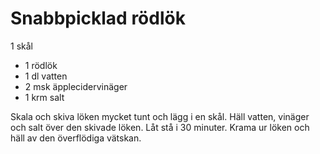 # Snabbpicklad rödlök

1 skål

 - 1 rödlök
 - 1 dl vatten
 - 2 msk äpplecidervinäger
 - 1 krm salt

Skala och skiva löken mycket tunt och lägg i en skål. Häll vatten, vinäger och salt över den skivade löken. Låt stå i 30 minuter. Krama ur löken och häll av den överflödiga vätskan.
